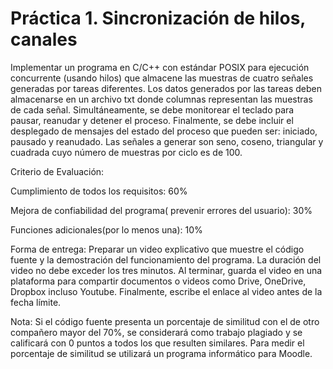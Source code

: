 # Práctica 1. Sincronización de hilos, canales
Implementar un programa en C/C++ con estándar POSIX para ejecución concurrente (usando hilos) que almacene las muestras de cuatro señales generadas por tareas diferentes. Los datos generados por las tareas deben almacenarse en un archivo txt donde columnas representan las muestras de cada señal. Simultáneamente, se debe monitorear el teclado para pausar, reanudar y detener el proceso. Finalmente, se debe incluir el desplegado de mensajes del estado del proceso que pueden ser: iniciado, pausado y reanudado. Las señales a generar son seno, coseno, triangular y cuadrada cuyo número de muestras por ciclo es de 100.

Criterio de Evaluación:

Cumplimiento de todos los requisitos: 60%

Mejora de confiabilidad del programa( prevenir errores del usuario): 30%

Funciones adicionales(por lo menos una): 10%

Forma de entrega: Preparar un video explicativo que muestre el código fuente y la demostración del funcionamiento del programa. La duración del video no debe exceder los tres minutos. Al terminar, guarda el video en una plataforma para compartir documentos o videos como Drive, OneDrive, Dropbox incluso Youtube. Finalmente, escribe el enlace al video antes de la fecha límite.

Nota: Si el código fuente presenta un porcentaje de similitud con el de otro compañero mayor del 70%, se considerará como trabajo plagiado y se calificará con 0 puntos a todos los que resulten similares. Para medir el porcentaje de similitud se utilizará un programa informático para Moodle.
